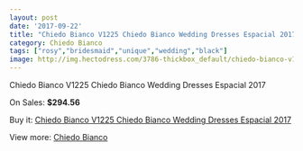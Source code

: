 ```yaml
---
layout: post
date: '2017-09-22'
title: "Chiedo Bianco V1225 Chiedo Bianco Wedding Dresses Espacial 2017"
category: Chiedo Bianco
tags: ["rosy","bridesmaid","unique","wedding","black"]
image: http://img.hectodress.com/3786-thickbox_default/chiedo-bianco-v1225-chiedo-bianco-wedding-dresses-espacial-2013.jpg
---
```

Chiedo Bianco V1225 Chiedo Bianco Wedding Dresses Espacial 2017

On Sales: **$294.56**
<a href="https://www.hectodress.com/chiedo-bianco/1958-chiedo-bianco-v1225-chiedo-bianco-wedding-dresses-espacial-2013.html"><amp-img layout="responsive" width="600" height="600" src="//img.hectodress.com/3786-thickbox_default/chiedo-bianco-v1225-chiedo-bianco-wedding-dresses-espacial-2013.jpg" alt="Chiedo Bianco V1225 Chiedo Bianco Wedding Dresses Espacial 2017 0" /></a>
<a href="https://www.hectodress.com/chiedo-bianco/1958-chiedo-bianco-v1225-chiedo-bianco-wedding-dresses-espacial-2013.html"><amp-img layout="responsive" width="600" height="600" src="//img.hectodress.com/3787-thickbox_default/chiedo-bianco-v1225-chiedo-bianco-wedding-dresses-espacial-2013.jpg" alt="Chiedo Bianco V1225 Chiedo Bianco Wedding Dresses Espacial 2017 1" /></a>

Buy it: [Chiedo Bianco V1225 Chiedo Bianco Wedding Dresses Espacial 2017](https://www.hectodress.com/chiedo-bianco/1958-chiedo-bianco-v1225-chiedo-bianco-wedding-dresses-espacial-2013.html "Chiedo Bianco V1225 Chiedo Bianco Wedding Dresses Espacial 2017")

View more: [Chiedo Bianco](https://www.hectodress.com/32-chiedo-bianco "Chiedo Bianco")